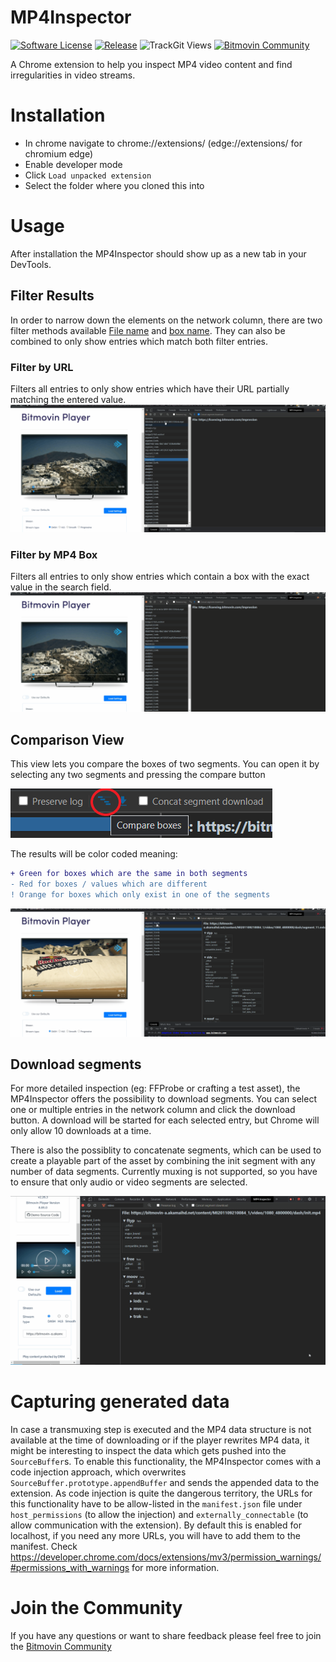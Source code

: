 # MP4Inspector

[![Software License](https://img.shields.io/badge/license-MIT-brightgreen.svg?style=flat-square)](LICENSE.md)
[![Release](https://badgen.net/github/release/bitmovin/MP4Inspector/stable)](https://github.com/bitmovin/MP4Inspector/releases/latest)
![TrackGit Views](https://us-central1-trackgit-analytics.cloudfunctions.net/token/ping/l2q8nl1mv69fkeim79rl)
[![Bitmovin Community](https://img.shields.io/discourse/users?label=community&server=https%3A%2F%2Fcommunity.bitmovin.com)](https://community.bitmovin.com/?utm_source=github&utm_medium=MP4Inspector&utm_campaign=dev-community)

A Chrome extension to help you inspect MP4 video content and find irregularities in video streams.

# Installation

- In chrome navigate to chrome://extensions/ (edge://extensions/ for chromium edge)
- Enable developer mode
- Click `Load unpacked extension`
- Select the folder where you cloned this into

# Usage

After installation the MP4Inspector should show up as a new tab in your DevTools.

## Filter Results
In order to narrow down the elements on the network column, there are two filter methods available [File name](#filter-by-url) and [box name](#filter-by-mp4-box). They can also be combined to only show entries which match both filter entries.

### Filter by URL
Filters all entries to only show entries which have their URL partially matching the entered value.
![Filter by URL part](/readmeResources/UrlSearch.gif)

### Filter by MP4 Box
Filters all entries to only show entries which contain a box with the exact value in the search field.
![Filter by URL part](/readmeResources/BoxSearch.gif)

## Comparison View

This view lets you compare the boxes of two segments.
You can open it by selecting any two segments and pressing the compare button

![compareViewButton](/readmeResources/compareViewButton.png)

The results will be color coded meaning:
```diff
+ Green for boxes which are the same in both segments
- Red for boxes / values which are different
! Orange for boxes which only exist in one of the segments
```

![Comparison view in action](/readmeResources/CompareView.gif)

## Download segments
For more detailed inspection (eg: FFProbe or crafting a test asset), the MP4Inspector offers the possibility to download segments. You can select one or multiple entries in the network column and click the download button. A download will be started for each selected entry, but Chrome will only allow 10 downloads at a time.

There is also the possiblity to concatenate segments, which can be used to create a playable part of the asset by combining the init segment with any number of data segments. Currently muxing is not supported, so you have to ensure that only audio or video segments are selected.

![Download possibilities](/readmeResources/download.gif)

# Capturing generated data

In case a transmuxing step is executed and the MP4 data structure is not available at the time of downloading or if the player rewrites MP4 data, it might be interesting to inspect the data which gets pushed into the `SourceBuffer`s.
To enable this functionality, the MP4Inspector comes with a code injection approach, which overwrites `SourceBuffer.prototype.appendBuffer` and sends the appended data to the extension. As code injection is quite the dangerous territory, the URLs for this functionality have to be allow-listed in the `manifest.json` file under `host_permissions` (to allow the injection) and `externally_connectable` (to allow communication with the extension).
By default this is enabled for localhost, if you need any more URLs, you will have to add them to the manifest. Check https://developer.chrome.com/docs/extensions/mv3/permission_warnings/#permissions_with_warnings for more information.


# Join the Community

If you have any questions or want to share feedback please feel free to join the [Bitmovin Community](https://community.bitmovin.com/?utm_source=github&utm_medium=MP4Inspector&utm_campaign=dev-community)
